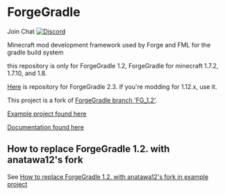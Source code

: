 ForgeGradle
===========

Join Chat [![Discord](https://img.shields.io/discord/834256470580396043)](https://discord.gg/yzEdnuJMXv)

Minecraft mod development framework used by Forge and FML for the gradle build system

this repository is only for ForgeGradle 1.2, ForgeGradle for minecraft 1.7.2, 1.7.10, and 1.8.

[Here](https://github.com/anatawa12/ForgeGradle-2.3) is repository for ForgeGradle 2.3. If you're modding for 1.12.x, use it.

This project is a fork of [ForgeGradle branch 'FG_1.2'](https://github.com/MinecraftForge/ForgeGradle/tree/FG_1.2).

[Example project found here](https://github.com/anatawa12/ForgeGradle-example)

[Documentation found here](https://mcforge.readthedocs.io/)

## How to replace ForgeGradle 1.2. with anatawa12's fork

See [How to replace ForgeGradle 1.2. with anatawa12's fork in example project](https://github.com/anatawa12/ForgeGradle-example#how-to-replace-forgegradle-12-with-anatawa12s-fork)
